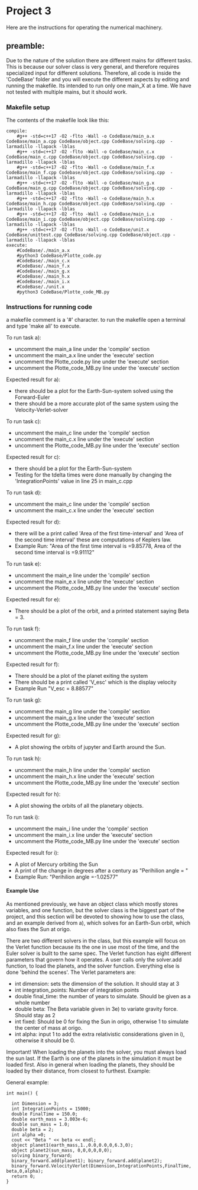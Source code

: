 # Project 3

Here are the instructions for operating the numerical machinery.

## preamble:
Due to the nature of the solution there are different mains for different tasks. This is because our solver class is very general, and therefore requires specialized input for different solutions. Therefore, all code is inside the 'CodeBase' folder and you will execute the different aspects by editing and running the makefile. Its intended to run only one main_X at a time. We have not tested with multiple mains, but it should work.

### Makefile setup
The contents of the makefile look like this:
```
compile:
  	#g++ -std=c++17 -O2 -flto -Wall -o CodeBase/main_a.x CodeBase/main_a.cpp CodeBase/object.cpp CodeBase/solving.cpp  -larmadillo -llapack -lblas
	#g++ -std=c++17 -O2 -flto -Wall -o CodeBase/main_c.x CodeBase/main_c.cpp CodeBase/object.cpp CodeBase/solving.cpp  -larmadillo -llapack -lblas
	#g++ -std=c++17 -O2 -flto -Wall -o CodeBase/main_f.x CodeBase/main_f.cpp Codebase/object.cpp CodeBase/solving.cpp  -larmadillo -llapack -lblas
	#g++ -std=c++17 -O2 -flto -Wall -o CodeBase/main_g.x CodeBase/main_g.cpp CodeBase/object.cpp CodeBase/solving.cpp  -larmadillo -llapack -lblas
	#g++ -std=c++17 -O2 -flto -Wall -o CodeBase/main_h.x CodeBase/main_h.cpp CodeBase/object.cpp CodeBase/solving.cpp  -larmadillo -llapack -lblas
	#g++ -std=c++17 -O2 -flto -Wall -o CodeBase/main_i.x CodeBase/main_i.cpp CodeBase/object.cpp CodeBase/solving.cpp  -larmadillo -llapack -lblas
	#g++ -std=c++17 -O2 -flto -Wall -o CodeBase/unit.x CodeBase/unittest.cpp CodeBase/solving.cpp CodeBase/object.cpp -larmadillo -llapack -lblas
execute:
	#CodeBase/./main_a.x
	#python3 CodeBase/Plotte_code.py
	#CodeBase/./main_c.x
	#CodeBase/./main_f.x
	#CodeBase/./main_g.x
	#CodeBase/./main_h.x
	#CodeBase/./main_i.x
	#CodeBase/./unit.x
	#python3 CodeBase/Plotte_code_MB.py
```
### Instructions for running code
a makefile comment is a '#' character. to run the makefile open a terminal and type 'make all' to execute.

To run task a):
  - uncomment the main_a line under the 'compile' section
  - uncomment the main_a.x line under the 'execute' section
  - uncomment the Plotte_code.py line under the 'execute' section
  - uncomment the Plotte_code_MB.py line under the 'execute' section

Expected result for a):
 - there should be a plot for the Earth-Sun-system solved using the Forward-Euler
 - there should be a more accurate plot of the same system using the Velocity-Verlet-solver


To run task c):
  - uncomment the main_c line under the 'compile' section
  - uncomment the main_c.x line under the 'execute' section
  - uncomment the Plotte_code_MB.py line under the 'execute' section

Expected result for c):
 - there should be a plot for the Earth-Sun-system
 - Testing for the tdelta times were done manually by changing the 'IntegrationPoints' value in line 25 in main_c.cpp


To run task d):
  - uncomment the main_c line under the 'compile' section
  - uncomment the main_c.x line under the 'execute' section

Expected result for d):
- there will be a print called 'Area of the first time-interval' and 'Area of the second time interval' these are computations of Keplers law.
- Example Run: "Area of the first time interval is =9.85778, Area of the second time interval is =9.91112"


To run task e):
  - uncomment the main_e line under the 'compile' section
  - uncomment the main_e.x line under the 'execute' section
  - uncomment the Plotte_code_MB.py line under the 'execute' section

Expected result for e):
  - There should be a plot of the orbit, and a printed statement saying Beta = 3.


To run task f):
  - uncomment the main_f line under the 'compile' section
  - uncomment the main_f.x line under the 'execute' section
  - uncomment the Plotte_code_MB.py line under the 'execute' section

Expected result for f):
- There should be a plot of the planet exiting the system
- There should be a print called 'V_esc' which is the display velocity  
- Example Run "V_esc = 8.88577"


To run task g):
  - uncomment the main_g line under the 'compile' section
  - uncomment the main_g.x line under the 'execute' section
  - uncomment the Plotte_code_MB.py line under the 'execute' section

Expected result for g):
  - A plot showing the orbits of jupyter and Earth around the Sun.


To run task h):
  - uncomment the main_h line under the 'compile' section
  - uncomment the main_h.x line under the 'execute' section
  - uncomment the Plotte_code_MB.py line under the 'execute' section

Expected result for h):
  -  A plot showing the orbits of all the planetary objects.


To run task i):
  - uncomment the main_i line under the 'compile' section
  - uncomment the main_i.x line under the 'execute' section
  - uncomment the Plotte_code_MB.py line under the 'execute' section

Expected result for i):
  - A plot of Mercury orbiting the Sun
  - A print of the change in degrees after a century as "Perihilion angle = "
  - Example Run: "Perihilion angle =-1.02577"

#### Example Use
As mentioned previously, we have an object class which mostly stores variables, and one function, but the solver class is the biggest part of the project, and this section will be devoted to showing how to use the class, and an example derived from a), which solves for an Earth-Sun orbit, which also fixes the Sun at origo.

There are two different solvers in the class, but this example will focus on the Verlet function because its the one in use most of the time, and the Euler solver is built to the same spec. The Verlet function has eight different parameters that govern how it operates. A user calls only the solver.add function, to load the planets, and the solver function. Everything else is done 'behind the scenes'. The Verlet parameters are:
- int dimension: sets the dimension of the solution. It should stay at 3
- int integration_points: Number of integration points
- double final_time: the number of years to simulate. Should be given as a whole number
- double beta: The Beta variable given in 3e) to variate gravity force. Should stay as 2
- int fixed: Should be 0 for fixing the Sun in origo, otherwise 1 to simulate the center of mass at origo.
- int alpha: input 1 to add the extra relativistic considerations given in i), otherwise it should be 0.

Important! When loading the planets into the solver, you must always load the sun last. If the Earth is one of the planets in the simulation it must be loaded first. Also in general when loading the planets, they should be loaded by their distance, from closest to furthest.
Example:




General example:
```
int main() {

  int Dimension = 3;
  int IntegrationPoints = 15000;
  double FinalTime = 150.0;
  double earth_mass = 3.003e-6;
  double sun_mass = 1.0;
  double beta = 2;
  int alpha =0;
  cout << "Beta " << beta << endl;
  object planet1(earth_mass,1.,0.0,0.0,0,6.3,0);
  object planet2(sun_mass, 0,0,0,0,0,0);
  solving binary_forward;
  binary_forward.add(planet1); binary_forward.add(planet2);
  binary_forward.VelocityVerlet(Dimension,IntegrationPoints,FinalTime, beta,0,alpha);
  return 0;
}


```
